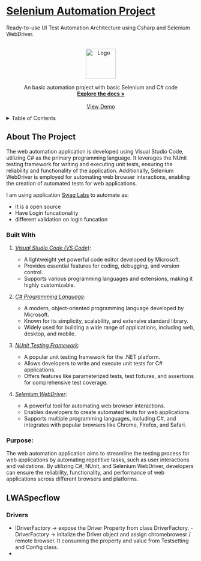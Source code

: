 # [Selenium Automation Project](https://www.selenium.dev/documentation/webdriver/ "click on it to navigate")


Ready-to-use UI Test Automation Architecture using Csharp and Selenium WebDriver. 

<!-- PROJECT LOGO -->
<br />
<div align="center">
  <a href="https://github.com/Abhikpt/AutmationProject1/">
    <img src="images/logo.png" alt="Logo" width="80" height="80">
  </a>
  <p align="center">
    An basic automation project with basic Selenium and C# code
    <br />
    <a href=""><strong>Explore the docs »</strong></a>
    <br />
    <br />
    <a href="">View Demo</a>

  </p>
</div>

<!-- TABLE OF CONTENTS -->
<details>
  <summary>Table of Contents</summary>
  <ol>
    <li>
      <a href="#about-the-project">About The Project</a>
      <ul>
        <li><a href="#built-with">Built With</a></li>
      </ul>
    </li>
    <li>
      <a href="#getting-started">Getting Started</a>
      <ul>
        <li><a href="#prerequisites">Prerequisites</a></li>
        <li><a href="#installation">Installation</a></li>
      </ul>
    </li>
    <li><a href="#usage">Usage</a></li>
    <li><a href="#roadmap">Roadmap</a></li>
    <li><a href="#contributing">Contributing</a></li>
    <li><a href="#license">License</a></li>
    <li><a href="#contact">Contact</a></li>
    <li><a href="#acknowledgments">Acknowledgments</a></li>
  </ol>
</details>


<!-- ABOUT THE PROJECT -->
## About The Project

The web automation application is developed using Visual Studio Code, utilizing C# as the primary programming language. 
It leverages the NUnit testing framework for writing and executing unit tests, ensuring the reliability and functionality of the application. 
Additionally, Selenium WebDriver is employed for automating web browser interactions, enabling the creation of automated tests for web applications.

I am using application [Swag Labs](https://www.saucedemo.com/) to automate as:

* It is a open source
* Have Login funcationality
* different validation on login funcation

### Built With

1. *[Visual Studio Code (VS Code)](VSCode-url)*:
   - A lightweight yet powerful code editor developed by Microsoft.
   - Provides essential features for coding, debugging, and version control.
   - Supports various programming languages and extensions, making it highly customizable.

2. *[C# Programming Language](Csharp)*:
   - A modern, object-oriented programming language developed by Microsoft.
   - Known for its simplicity, scalability, and extensive standard library.
   - Widely used for building a wide range of applications, including web, desktop, and mobile.

3. *[NUnit Testing Framework]([Nunit-url)*:
   - A popular unit testing framework for the .NET platform.
   - Allows developers to write and execute unit tests for C# applications.
   - Offers features like parameterized tests, test fixtures, and assertions for comprehensive test coverage.

4. *[Selenium WebDriver](selenium-url)*:
   - A powerful tool for automating web browser interactions.
   - Enables developers to create automated tests for web applications.
   - Supports multiple programming languages, including C#, and integrates with popular browsers like Chrome, Firefox, and Safari.

### Purpose:
The web automation application aims to streamline the testing process for web applications by automating repetitive tasks, such as user interactions and validations. By utilizing C#, NUnit, and Selenium WebDriver, developers can ensure the reliability, functionality, and performance of web applications across different browsers and platforms.


<!-- MARKDOWN LINKS & IMAGES -->
<!-- https://www.markdownguide.org/basic-syntax/#reference-style-links -->
[VSCode-url]: https://code.visualstudio.com/docs/csharp/get-started
[Csharp-url]: https://dotnet.microsoft.com/en-us/learn/csharp
[Nunit-url]: https://docs.nunit.org/
[selenium-url]: https://www.selenium.dev/documentation/webdriver/
[Selenium Automation Project]: https://img.shields.io/badge/Selenium%20Automation%20Project-8A2BE2


## LWASpecflow
### Drivers
- IDriverFactory  -> expose the Driver Property from class DriverFactory.
-DriverFactory -> initalize the Driver object and assign chromebrowesr / remote browser. It consuming the property and value from Testsetting and Config class.
-